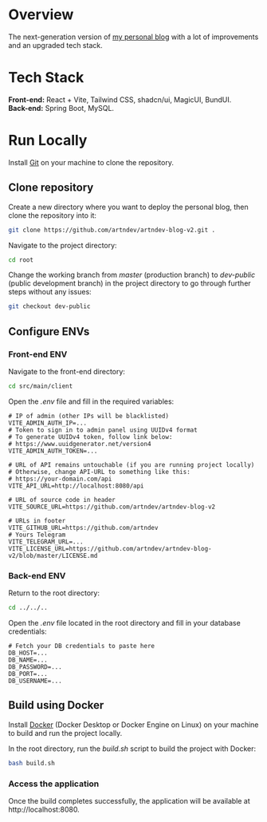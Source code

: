 # Overview

The next-generation version of [my personal blog](https://github.com/artndev/artndev-blog) with a lot of improvements and an upgraded tech stack.

# Tech Stack

**Front-end:** React + Vite, Tailwind CSS, shadcn/ui, MagicUI, BundUI.
</br>
**Back-end:** Spring Boot, MySQL.

# Run Locally

Install [Git](https://git-scm.com/) on your machine to clone the repository.

## Clone repository

Create a new directory where you want to deploy the personal blog, then clone the repository into it:

```bash
git clone https://github.com/artndev/artndev-blog-v2.git .
```

Navigate to the project directory:

```bash
cd root
```

Change the working branch from _master_ (production branch) to _dev-public_ (public development branch) in the project directory to go through further steps without any issues:

```bash
git checkout dev-public
```

## Configure ENVs

### Front-end ENV

Navigate to the front-end directory:

```bash
cd src/main/client
```

Open the _.env_ file and fill in the required variables:

```env
# IP of admin (other IPs will be blacklisted)
VITE_ADMIN_AUTH_IP=...
# Token to sign in to admin panel using UUIDv4 format
# To generate UUIDv4 token, follow link below:
# https://www.uuidgenerator.net/version4
VITE_ADMIN_AUTH_TOKEN=...

# URL of API remains untouchable (if you are running project locally)
# Otherwise, change API-URL to something like this:
# https://your-domain.com/api
VITE_API_URL=http://localhost:8080/api

# URL of source code in header
VITE_SOURCE_URL=https://github.com/artndev/artndev-blog-v2

# URLs in footer
VITE_GITHUB_URL=https://github.com/artndev
# Yours Telegram
VITE_TELEGRAM_URL=...
VITE_LICENSE_URL=https://github.com/artndev/artndev-blog-v2/blob/master/LICENSE.md
```

### Back-end ENV

Return to the root directory:

```bash
cd ../../..
```

Open the _.env_ file located in the root directory and fill in your database credentials:

```env
# Fetch your DB credentials to paste here
DB_HOST=...
DB_NAME=...
DB_PASSWORD=...
DB_PORT=...
DB_USERNAME=...
```

## Build using Docker

Install [Docker](https://www.docker.com/) (Docker Desktop or Docker Engine on Linux) on your machine to build and run the project locally.

In the root directory, run the _build.sh_ script to build the project with Docker:

```bash
bash build.sh
```

### Access the application

Once the build completes successfully, the application will be available at http://localhost:8080.

